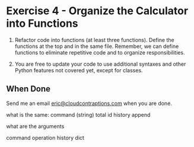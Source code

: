# Exercise 4 - Organize the Calculator into Functions

1. Refactor code into functions (at least three functions). Define the functions at the top and in the same file. Remember, we can define functions to eliminate repetitive code and to organize responsibilities.

2. You are free to update your code to use additional syntaxes and other Python features not covered yet, except for classes.

## When Done

Send me an email [eric@cloudcontraptions.com](mailto:eric@cloudcontraptions.com) when you are done.


what is the same:
command (string)
total 
id
history append

what are the arguments

command
operation
history dict